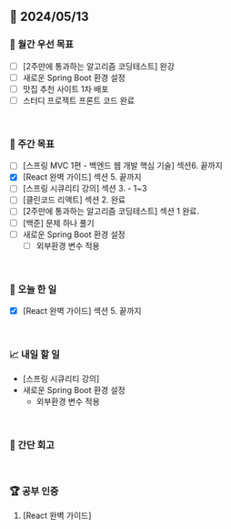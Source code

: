 ## 📅 2024/05/13

### 🚀 월간 우선 목표

- [ ] [2주만에 통과하는 알고리즘 코딩테스트] 완강
- [ ] 새로운 Spring Boot 환경 설정
- [ ] 맛집 추천 사이트 1차 배포
- [ ] 스터디 프로젝트 프론트 코드 완료

<br />

### 👏 주간 목표

- [ ] [스프링 MVC 1편 - 백엔드 웹 개발 핵심 기술] 섹션6. 끝까지
- [x] [React 완벽 가이드] 섹션 5. 끝까지
- [ ] [스프링 시큐리티 강의] 섹션 3. - 1~3
- [ ] [클린코드 리액트] 섹션 2. 완료
- [ ] [2주만에 통과하는 알고리즘 코딩테스트] 섹션 1 완료.
- [ ] [백준] 문제 하나 풀기
- [ ] 새로운 Spring Boot 환경 설정
  - [ ] 외부환경 변수 적용

<br />

### 💯 오늘 한 일

- [x] [React 완벽 가이드] 섹션 5. 끝까지

<br />

### 📈 내일 할 일

- [스프링 시큐리티 강의]
- 새로운 Spring Boot 환경 설정
  - 외부환경 변수 적용

<br />

### 🤔 간단 회고

<br />

### 🏆 공부 인증

1. [React 완벽 가이드]
